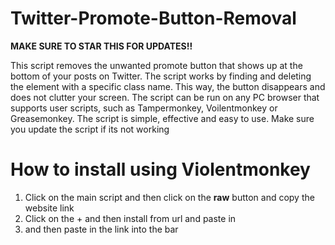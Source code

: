 # Twitter-Promote-Button-Removal
**MAKE SURE TO STAR THIS FOR UPDATES!!**

This script removes the unwanted promote button that shows up at the bottom of your posts on Twitter. The script works by finding and deleting the element with a specific class name. This way, the button disappears and does not clutter your screen. The script can be run on any PC browser that supports user scripts, such as Tampermonkey, Voilentmonkey or Greasemonkey. The script is simple, effective and easy to use.
Make sure you update the script if its not working
# How to install using Violentmonkey
1. Click on the main script and then click on the **raw** button and copy the website link
2. Click on the + and then install from url and paste in
3. and then paste in the link into the bar
